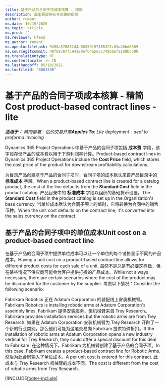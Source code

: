 ```yaml
---
title: 基于产品的合同子项成本核算 - 精简
description: 此主题提供有关创建的信息
author: rumant
ms.date: 10/19/2020
ms.topic: article
ms.prod: ''
ms.reviewer: kfend
ms.author: rumant
ms.openlocfilehash: 9458a57863244a68359f57185325c03a46bd6569
ms.sourcegitcommit: 40f68387f594180af64a5e5c748b6efa188bd300
ms.translationtype: HT
ms.contentlocale: zh-CN
ms.lasthandoff: 05/10/2021
ms.locfileid: "6003530"
---
```

# <a name="cost-product-based-contract-lines---lite"></a><span data-ttu-id="09c48-103">基于产品的合同子项成本核算 - 精简</span><span class="sxs-lookup"><span data-stu-id="09c48-103">Cost product-based contract lines - lite</span></span>

<span data-ttu-id="09c48-104">_**适用于：** 精简部署 - 估价交易开票_</span><span class="sxs-lookup"><span data-stu-id="09c48-104">_**Applies To:** Lite deployment - deal to proforma invoicing_</span></span>


<span data-ttu-id="09c48-105">Dynamics 365 Project Operations 中基于产品的合同子项包括 **成本费** 字段，该字段存储产品的成本费以用于下游利润率计算。</span><span class="sxs-lookup"><span data-stu-id="09c48-105">Product-based contract lines in Dynamics 365 Project Operations include the **Cost Price** field, which stores the cost price of the product for downstream profitability calculations.</span></span>

<span data-ttu-id="09c48-106">为目录产品创建基于产品的合同子项时，合同子项的成本默认来自产品目录中的 **标准成本** 字段。</span><span class="sxs-lookup"><span data-stu-id="09c48-106">When a product-based contract line is created for a catalog product, the cost of the line defaults from the **Standard Cost** field in the product catalog.</span></span> <span data-ttu-id="09c48-107">产品目录中的 **标准成本** 字段以组织的基础货币设置。</span><span class="sxs-lookup"><span data-stu-id="09c48-107">The **Standard Cost** field in the product catalog is set up in the Organization's base currency.</span></span> <span data-ttu-id="09c48-108">当单位成本默认为合同子项上的值时，它将转换为合同中的销售币种。</span><span class="sxs-lookup"><span data-stu-id="09c48-108">When the unit cost defaults on the contract line, it's converted into the sales currency on the contract.</span></span>

## <a name="unit-cost-on-a-product-based-contract-line"></a><span data-ttu-id="09c48-109">基于产品的合同子项中的单位成本</span><span class="sxs-lookup"><span data-stu-id="09c48-109">Unit cost on a product-based contract line</span></span>

<span data-ttu-id="09c48-110">在基于产品的合同子项中提供单位成本可以让一个单位的每个销售显示不同的产品成本。</span><span class="sxs-lookup"><span data-stu-id="09c48-110">Having a unit cost on a product-based contract line allows for different product costs for each sale of a unit.</span></span> <span data-ttu-id="09c48-111">虽然不是总是有必要这样做，但在某些情况下供应商可能会为客户提供打折的产品成本。</span><span class="sxs-lookup"><span data-stu-id="09c48-111">While not always necessary, there are certain scenarios where the cost of the product may be discounted for the customer by the supplier.</span></span> <span data-ttu-id="09c48-112">考虑以下情况：</span><span class="sxs-lookup"><span data-stu-id="09c48-112">Consider the following scenario:</span></span>

<span data-ttu-id="09c48-113">Fabrikam Robotics 正在 Adatum Corporation 的装配线上安装机械臂。</span><span class="sxs-lookup"><span data-stu-id="09c48-113">Fabrikam Robotics is installing robotic arms at Adatum Corporation's assembly lines.</span></span> <span data-ttu-id="09c48-114">Fabrikam 提供安装服务，但机械臂来自 Trey Research。</span><span class="sxs-lookup"><span data-stu-id="09c48-114">Fabrikam provides installation services but the robotic arms are from Trey Research.</span></span> <span data-ttu-id="09c48-115">如果在 Adatum Corporation 安装机械臂为 Trey Research 开辟了一个新的行业类别，那么他们可能为这笔交易向 Fabrikam 提供特殊折扣。</span><span class="sxs-lookup"><span data-stu-id="09c48-115">If the installation of robotic arms at Adatum Corporation opens a new industry vertical for Trey Research, they could offer a special discount for this deal to Fabrikam.</span></span> <span data-ttu-id="09c48-116">在这种情况下，Fabrikam 为机械臂创建了基于产品的合同子项。</span><span class="sxs-lookup"><span data-stu-id="09c48-116">In this case, Fabrikam creates a product-based contract line for Robotic Arms.</span></span> <span data-ttu-id="09c48-117">然后为此合同输入了单位成本。</span><span class="sxs-lookup"><span data-stu-id="09c48-117">A per unit cost is entered for this contract.</span></span> <span data-ttu-id="09c48-118">此成本与 Trey Research 机械臂的成本不同。</span><span class="sxs-lookup"><span data-stu-id="09c48-118">The cost is different from the cost of robotic arms from Trey Research.</span></span>


[!INCLUDE[footer-include](../../includes/footer-banner.md)]